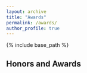 ```yaml
---
layout: archive
title: "Awards"
permalink: /awards/
author_profile: true
---
```

{% include base_path %}

Honors and Awards
------


<!-- 24. [Rising Star](https://mp.weixin.qq.com/s/Lecza9L8zgZYDPdKpkP2XA) (云帆奖-明日之星), World AI Conference, 2022.
23. 🏆 [Best Student Paper Award](https://www2022.thewebconf.org/awards/) of ***WWW 2022*** (1/1822, the second WWW Best Student Paper from China), 2022
22. [IVADO Postdoctoral Fellowship](https://ivado.ca/en/scholarships-and-grants/postdoctoral-research-funding/), Canada
21. [Outstanding Doctoral Dissertation Award](https://grs.pku.edu.cn/xwgz11/xxgk11/xwsy111/364670.htm), Peking University (Sole winner in Computer Software and Theory), 2022
20. The first place in PhD Group of CCF Academic Show, 2022
19. [Outstanding Graduate of Beijing](https://xgb.pku.edu.cn/docs/2022-06/20220606163325764115.pdf), China, 2022
18. Outstanding Graduate of Peking University, 2022
17. Candidate of [May 4th Medal](https://mp.weixin.qq.com/s/AbqR2yFyduYn2PcZYbhXww) **(Each School recommends 1 candidate)**, 2022
16. [The Big Data Expo Leading Technology Achievement Award](https://mp.weixin.qq.com/s/TlNywcR4pCl1c84KLTpeNA), China International Big Data Industry Expo (Angel Graph project), 2022
15. Candidate of [People of the Year](https://mp.weixin.qq.com/s/zEcwHYsjqLhTsCDTnS-fsA) **(1 people in EECS, and 42 people in PKU)**, 2021
14. [Merit Student of Beijing](https://xgb.pku.edu.cn/sylm/133002.htm) **(2 people in EECS, and 58 people in PKU)**, 2021
13. [Apple PhD Fellowship](https://machinelearning.apple.com/updates/apple-scholars-aiml-2021) **(1 people in China, and 15 people in the world)**, 2021
12. Open Source Collaborative Innovation Award of Tencent (Angel Graph project), 2021
11. National Scholarship **(Top 1% in PKU)**, 2021
10. Pacemaker to Merit Student **(Top 1% in PKU)**, 2021
9. Academic Innovation Award **(Top 1% in PKU)**, 2021
8. [Baidu Scholarship Nominee](http://scholarship.baidu.com/) **(20 people in the world)**, 2021
7. Mininglamp Technology Scholarship, 2021
6. Leo KoGuan Scholarship **(Top 1% in PKU)**, 2020
5. Academic Innovation Award **(Top 1% in PKU)**, 2020
4. Pacemaker to Merit Student **(Top 1% in PKU)**, 2020
3. National Scholarship **(Top 1% in PKU)**, 2019
2. Merit Student **(Top 5% in PKU)**, 2019
1. Academic Excellence Award **(Top 5% in PKU)**, 2018 -->

  
<!-- Competitions
------
1. Outstanding Winner of the [openGCC contest](https://mp.weixin.qq.com/s/8JX5ymkUt5MvDcHLOjB3Xw) in CCF ChinaSoft **(1/3814)**, 2021
1. Rank \#1 in [Open Graph Benchmark](https://ogb.stanford.edu/docs/leader_nodeprop/\#ogbn-mag), 2021
1. Outstanding Winner of the BDIC Big Data Competition **(1/575)**, 2018 -->
